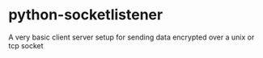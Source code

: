 python-socketlistener
=====================

A very basic client server setup for sending data encrypted over a unix or tcp socket
